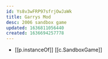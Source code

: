```yaml
---
id: Ys8v3wFRP97sfrjOwJaWk
title: Garrys Mod
desc: 2006 sandbox game
updated: 1636811056440
created: 1636694257778
---
```



- [[p.instanceOf]] [[c.SandboxGame]]
